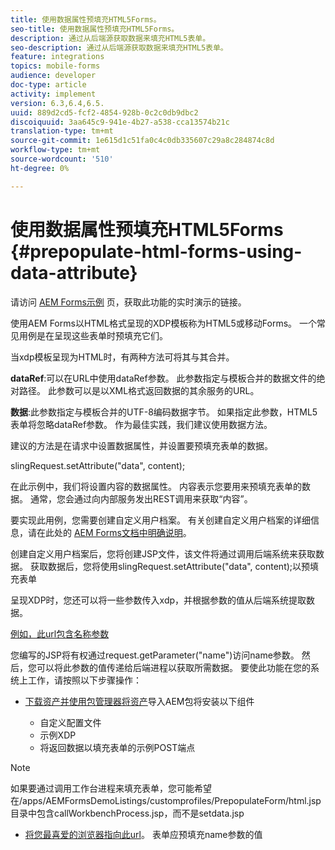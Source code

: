 ```yaml
---
title: 使用数据属性预填充HTML5Forms。
seo-title: 使用数据属性预填充HTML5Forms。
description: 通过从后端源获取数据来填充HTML5表单。
seo-description: 通过从后端源获取数据来填充HTML5表单。
feature: integrations
topics: mobile-forms
audience: developer
doc-type: article
activity: implement
version: 6.3,6.4,6.5.
uuid: 889d2cd5-fcf2-4854-928b-0c2c0db9dbc2
discoiquuid: 3aa645c9-941e-4b27-a538-cca13574b21c
translation-type: tm+mt
source-git-commit: 1e615d1c51fa0c4c0db335607c29a8c284874c8d
workflow-type: tm+mt
source-wordcount: '510'
ht-degree: 0%

---
```



# 使用数据属性预填充HTML5Forms {#prepopulate-html-forms-using-data-attribute}

请访问 [AEM Forms示例](https://forms.enablementadobe.com/content/samples/samples.html?query=0) 页，获取此功能的实时演示的链接。

使用AEM Forms以HTML格式呈现的XDP模板称为HTML5或移动Forms。 一个常见用例是在呈现这些表单时预填充它们。

当xdp模板呈现为HTML时，有两种方法可将其与其合并。

**dataRef**:可以在URL中使用dataRef参数。 此参数指定与模板合并的数据文件的绝对路径。 此参数可以是以XML格式返回数据的其余服务的URL。

**数据**:此参数指定与模板合并的UTF-8编码数据字节。 如果指定此参数，HTML5表单将忽略dataRef参数。 作为最佳实践，我们建议使用数据方法。

建议的方法是在请求中设置数据属性，并设置要预填充表单的数据。

slingRequest.setAttribute(&quot;data&quot;, content);

在此示例中，我们将设置内容的数据属性。 内容表示您要用来预填充表单的数据。 通常，您会通过向内部服务发出REST调用来获取“内容”。

要实现此用例，您需要创建自定义用户档案。 有关创建自定义用户档案的详细信息，请在此处的 [AEM Forms文档中明确说明](https://helpx.adobe.com/aem-forms/6/html5-forms/custom-profile.html)。

创建自定义用户档案后，您将创建JSP文件，该文件将通过调用后端系统来获取数据。 获取数据后，您将使用slingRequest.setAttribute(&quot;data&quot;, content);以预填充表单

呈现XDP时，您还可以将一些参数传入xdp，并根据参数的值从后端系统提取数据。

[例如，此url包含名称参数](http://localhost:4502/content/dam/formsanddocuments/PrepopulateMobileForm.xdp/jcr:content?name=john)

您编写的JSP将有权通过request.getParameter(&quot;name&quot;)访问name参数。 然后，您可以将此参数的值传递给后端进程以获取所需数据。
要使此功能在您的系统上工作，请按照以下步骤操作：

* [下载资产并使用包管理器将资产](assets/prepopulatemobileform.zip)导入AEM包将安装以下组件

   * 自定义配置文件
   * 示例XDP
   * 将返回数据以填充表单的示例POST端点

>[!NOTE]
>
>如果要通过调用工作台进程来填充表单，您可能希望在/apps/AEMFormsDemoListings/customprofiles/PrepopulateForm/html.jsp目录中包含callWorkbenchProcess.jsp，而不是setdata.jsp

* [将您最喜爱的浏览器指向此url](http://localhost:4502/content/dam/formsanddocuments/PrepopulateMobileForm.xdp/jcr:content?name=Adobe%20Systems)。 表单应预填充name参数的值
